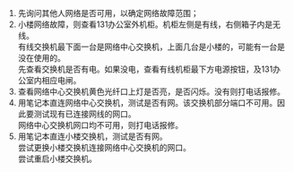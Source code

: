 1. 先询问其他人网络是否可用，以确定网络故障范围；
2. 小楼网络故障，则查看131办公室外机柜。机柜左侧是有线，右侧箱子内是无线。  
有线交换机最下面一台是网络中心交换机，上面几台是小楼的，可能有一台是没在使用的。  
先查看交换机是否有电。如果没电，查看有线机柜最下方电源按钮，及131办公室内相应电闸。
3. 查看网络中心交换机黄色光纤口上灯是否亮，是否闪烁。没有则打电话报修。
4. 用笔记本直连网络中心交换机，测试是否有网。该交换机部分端口不可用。因此要测试现有已连接网线的网口。  
网络中心交换机网口均不可用，则打电话报修。  
5. 用笔记本直连小楼交换机，测试是否有网。  
尝试更换小楼交换机连接网络中心交换机的网口。  
尝试重启小楼交换机。  